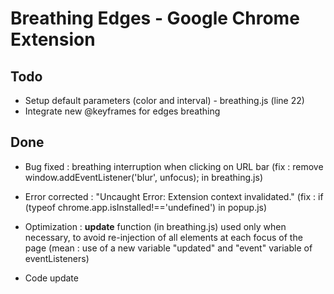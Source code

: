# Breathing Edges - Google Chrome Extension

## Todo

- Setup default parameters (color and interval) - breathing.js (line 22)
- Integrate new @keyframes for edges breathing

## Done

- Bug fixed : breathing interruption when clicking on URL bar (fix : remove
 window.addEventListener('blur', unfocus); in breathing.js)
 
- Error corrected : "Uncaught Error: Extension context invalidated." (fix : if (typeof chrome.app.isInstalled!=='undefined')
in popup.js)

- Optimization : **update** function (in breathing.js) used only when necessary, to avoid re-injection of all elements at 
each focus of the page (mean : use of a new variable "updated" and "event" variable of eventListeners)

- Code update
